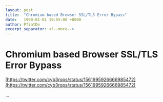 ```yaml
---
layout: post
title:  "Chromium based Browser SSL/TLS Error Bypass"
date:   1990-01-01 19:55:00 +0000
author: PfiatDe
excerpt_separator: <!--more-->
---
```


# Chromium based Browser SSL/TLS Error Bypass
[https://twitter.com/cyb3rops/status/1561995926666985472](https://twitter.com/cyb3rops/status/1561995926666985472)

...
<!--more-->
